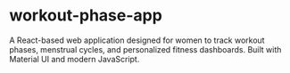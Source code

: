 # workout-phase-app
A React-based web application designed for women to track workout phases, menstrual cycles, and personalized fitness dashboards. Built with Material UI and modern JavaScript.
